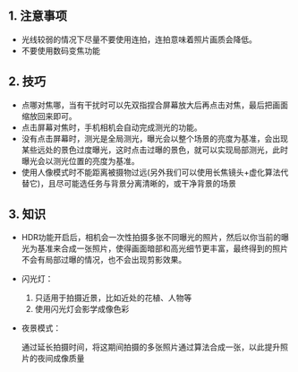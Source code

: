 ## 1. 注意事项

* 光线较弱的情况下尽量不要使用连拍，连拍意味着照片画质会降低。
* 不要使用数码变焦功能

## 2. 技巧

* 点哪对焦哪，当有干扰时可以先双指捏合屏幕放大后再点击对焦，最后把画面缩放回来即可。
* 点击屏幕对焦时，手机相机会自动完成测光的功能。
* 没有点击屏幕时，测光是全局测光，曝光会以整个场景的亮度为基准，会出现某些远处的景色过度曝光，这时点击过曝的景色，就可以实现局部测光，此时曝光会以测光位置的亮度为基准。
* 使用人像模式时不能距离被摄物过远(另外我们可以使用长焦镜头+虚化算法代替它)，且尽可能选任务与背景分离清晰的，或干净背景的场景

## 3. 知识

* HDR功能开启后，相机会一次性拍摄多张不同曝光的照片，然后以你当前的曝光为基准来合成一张照片，使得画面暗部和高光细节更丰富，最终得到的照片不会有局部过曝的情况，也不会出现剪影效果。

* 闪光灯：

  1. 只适用于拍摄近景，比如近处的花植、人物等
  2. 使用闪光灯会影学成像色彩

* 夜景模式：

  通过延长拍摄时间，将这期间拍摄的多张照片通过算法合成一张，以此提升照片的夜间成像质量